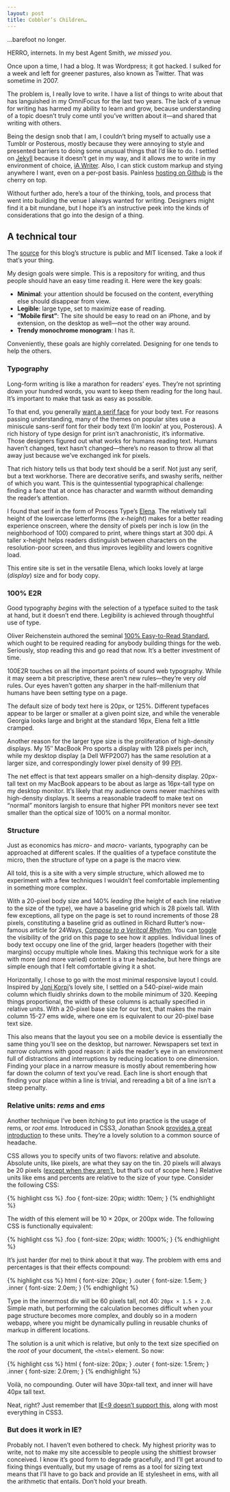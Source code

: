 ```yaml
---
layout: post
title: Cobbler’s Children…
---
```


…barefoot no longer.

HERRO, internets. In my best Agent Smith, *we missed you*.

Once upon a time, I had a blog. It was Wordpress; it got hacked. I sulked for a week and left for greener pastures, also known as Twitter. That was sometime in 2007.

The problem is, I really love to write. I have a list of things to write about that has languished in my OmniFocus for the last two years. The lack of a venue for writing has harmed my ability to learn and grow, because understanding of a topic doesn’t truly come until you’ve written about it—and shared that writing with others.

Being the design snob that I am, I couldn’t bring myself to actually use a Tumblr or Posterous, mostly because they were annoying to style and presented barriers to doing some unusual things that I’d like to do. I settled on [Jekyll][jekyll] because it doesn’t get in my way, and it allows me to write in my environment of choice, [iA Writer][iawriter]. Also, I can stick custom markup and stying anywhere I want, even on a per-post basis. Painless [hosting on Github][ghpages] is the cherry on top.

Without further ado, here’s a tour of the thinking, tools, and process that went into building the venue I always wanted for writing. Designers might find it a bit mundane, but I hope it’s an instructive peek into the kinds of considerations that go into the design of a thing.

## A technical tour

The [source] for this blog’s structure is public and MIT licensed. Take a look if that’s your thing.

My design goals were simple. This is a repository for writing, and thus people should have an easy time reading it. Here were the key goals:

* **Minimal**: your attention should be focused on the content, everything else should disappear from view.
* **Legible**: large type, set to maximize ease of reading.
* **“Mobile first”**: The site should be easy to read on an iPhone, and by extension, on the desktop as well—not the other way around.
* **Trendy monochrome monogram**: I has it.

Conveniently, these goals are highly correlated. Designing for one tends to help the others.

### Typography

Long-form writing is like a marathon for readers’ eyes. They’re not sprinting down your hundred words, you want to keep them reading for the long haul. It’s important to make that task as easy as possible.

To that end, you generally [want a serif face][serif] for your body text. For reasons passing understanding, many of the themes on popular sites use a miniscule sans-serif font for their body text (I’m lookin’ at you, Posterous). A rich history of type design for print isn’t anachronistic, it’s informative. Those designers figured out what works for humans reading text. Humans haven’t changed, text hasn’t changed—there’s no reason to throw all that away just because we’ve exchanged ink for pixels.

That rich history tells us that body text should be a serif. Not just any serif, but a text workhorse. There are decorative serifs, and swashy serifs, neither of which you want. This is the quintessential typographical challenge: finding a face that at once has character and warmth without demanding the reader’s attention.

I found that serif in the form of Process Type’s [Elena][elena]. The relatively tall height of the lowercase letterforms (the _x-height_) makes for a better reading experience onscreen, where the density of pixels per inch is low (in the neighborhood of 100) compared to print, where things start at 300 dpi. A taller x-height helps readers distinguish between characters on the resolution-poor screen, and thus improves legibility and lowers cognitive load.

This entire site is set in the versatile Elena, which looks lovely at large (_display_) size and for body copy. 

### 100% E2R

Good typography *begins* with the selection of a typeface suited to the task at hand, but it doesn’t end there. Legibility is achieved through thoughtful use of type.

Oliver Reichenstein authored the seminal [100% Easy-to-Read Standard][100e2r], which ought to be required reading for anybody building things for the web. Seriously, stop reading this and go read that now. It’s a better investment of time.

100E2R touches on all the important points of sound web typography. While it may seem a bit prescriptive, these aren’t new rules—they’re very _old_ rules. Our eyes haven’t gotten any sharper in the half-millenium that humans have been setting type on a page.

The default size of body text here is 20px, or 125%. Different typefaces appear to be larger or smaller at a given point size, and while the venerable Georgia looks large and bright at the standard 16px, Elena felt a little cramped.

Another reason for the larger type size is the proliferation of high-density displays. My 15″ MacBook Pro sports a display with 128 pixels per inch, while my desktop display (a Dell <abbr>WFP2007</abbr>) has the same resolution at a larger size, and correspondingly lower pixel density of 99 <abbr title=“PPI”>PPI</abbr>.

The net effect is that text appears smaller on a high-density display. 20px-tall text on my MacBook appears to be about as large as 16px-tall type on my desktop monitor. It’s likely that my audience owns newer machines with high-density displays. It seems a reasonable tradeoff to make text on “normal” monitors largish to ensure that higher PPI monitors never see text smaller than the optical size of 100% on a normal monitor.

### Structure

Just as economics has *micro-* and *macro-* variants, typography can be approached at different scales. If the qualities of a typeface constitute the micro, then the structure of type on a page is the macro view.

All told, this is a site with a very simple structure, which allowed me to experiment with a few techniques I wouldn’t feel comfortable implementing in something more complex.

With a 20-pixel body size and 140% *leading* (the height of each line relative to the size of the type), we have a baseline grid which is 28 pixels tall. With few exceptions, all type on the page is set to round increments of those 28 pixels, constituting a baseline grid as outlined in Richard Rutter’s now-famous article for 24Ways, *[Compose to a Veritcal Rhythm][verticalrhythm]*. You can <a href=“#” class="togglebaseline">toggle</a> the visibility of the grid on this page to see how it applies. Individual lines of body text occupy one line of the grid, larger headers (together with their  margins) occupy multiple whole lines. Making this technique work for a site with more (and more varied) content is a true headache, but here things are simple enough that I felt comfortable giving it a shot.

Horizontally, I chose to go with the most minimal responsive layout I could. Inspired by [Joni Korpi][jonikorpi]’s lovely site, I settled on a 540-pixel-wide main column which fluidly shrinks down to the mobile minimum of 320. Keeping things proportional, the width of these columns is actually specified in relative units. With a 20-pixel base size for our text, that makes the main column 15-27 ems wide, where one em is equivalent to our 20-pixel base text size.

This also means that the layout you see on a mobile device is essentially the same thing you’ll see on the desktop, but narrower. Newspapers set text in narrow columns with good reason: it aids the reader’s eye in an environment full of distractions and interruptions by reducing location to one dimension. Finding your place in a narrow measure is mostly about remembering how far down the column of text you’ve read. Each line is short enough that finding your place within a line is trivial, and rereading a bit of a line isn’t a steep penalty.


### Relative units: *rems* and *ems*

Another technique I’ve been itching to put into practice is the usage of rems, or *root ems*. Introduced in CSS3, Jonathan Snook [provides a great introduction][rems] to these units. They’re a lovely solution to a common source of headache.

CSS allows you to specify units of two flavors: relative and absolute. Absolute units, like pixels, are what they say on the tin. 20 pixels will always be 20 pixels ([except when they aren’t][ppk-pixels], but that’s out of scope here.)
Relative units like ems and percents are relative to the size of your type. Consider the following CSS:

{% highlight css %}
.foo {
	font-size: 20px;
	width: 10em;
}
{% endhighlight %}

The width of this element will be 10 × 20px, or 200px wide. The following CSS is functionally equivalent:

{% highlight css %}
.foo {
	font-size: 20px;
	width: 1000%;
}
{% endhighlight %}

It’s just harder (for me) to think about it that way. The problem with ems and percentages is that their effects compound:

{% highlight css %}
html { font-size: 20px; }
.outer { font-size: 1.5em; }
.inner { font-size: 2.0em; }
{% endhighlight %}

Type in the innermost div will be 60 pixels tall, not 40: `20px × 1.5 × 2.0`. Simple math, but performing the calculation becomes difficult when your page structure becomes more complex, and doubly so in a modern webapp, where you might be dynamically pulling in reusable chunks of markup in different locations.

The solution is a unit which is relative, but only to the text size specified on the *root* of your document, the `<html>` element. So now:

{% highlight css %}
html { font-size: 20px; }
.outer { font-size: 1.5rem; }
.inner { font-size: 2.0rem; }
{% endhighlight %}

Voilà, no compounding. Outer will have 30px-tall text, and inner will have 40px tall text.

Neat, right? Just remember that [IE<9 doesn’t support this][caniuserems], along with most everything in CSS3.





### But does it work in IE?

Probably not. I haven’t even bothered to check. My highest priority was to write, not to make my site accessible to people using the shittiest browser conceived. I know it’s good form to degrade gracefully, and I’ll get around to fixing things eventually, but my usage of rems as a tool for sizing text means that I’ll have to go back and provide an IE stylesheet in ems, with all the arithmetic that entails. Don’t hold your breath.


<script>

$(function() {
	$(".togglebaseline").click(function() {
			$("html").toggleClass("withbaseline");
			return false;
	});
});

</script>

[jekyll]: http://github.com/mojombo/jekyll
[iawriter]: http://iawriter.com
[ghpages]: http://pages.github.com
[source]: http://github.com/idangazit.github.com
[readability]: http://readability.com
[serif]: http://en.wikipedia.org/wiki/Serif#Readability_and_legibility
[elena]: http://processtypefoundry.com/fonts/elena/
[100e2r]: http://www.informationarchitects.jp/en/100e2r/
[verticalrhythm]: http://24ways.org/2006/compose-to-a-vertical-rhythm
[jonikorpi]: http://jonikorpi.com
[rems]: http://snook.ca/archives/html_and_css/font-size-with-rem
[ppk-pixels]: http://www.quirksmode.org/blog/archives/2010/04/a_pixel_is_not.html
[caniuserems]: http://caniuse.com/#search=rem
